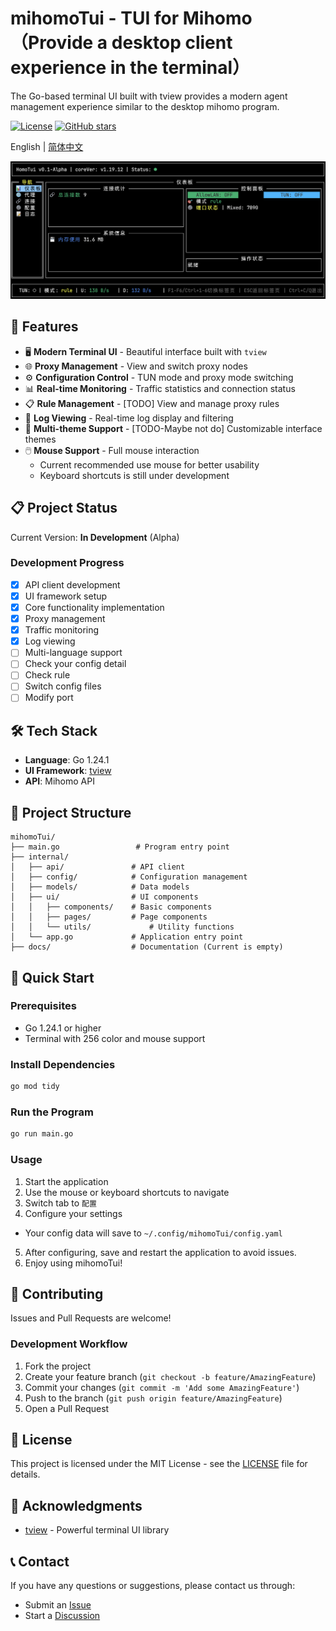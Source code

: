 # mihomoTui - TUI for Mihomo （Provide a desktop client experience in the terminal）

The Go-based terminal UI built with tview provides a modern agent management experience similar to the desktop mihomo program.

[![License](https://img.shields.io/github/license/FlySky-z/mihomoTui)](LICENSE)
[![GitHub stars](https://img.shields.io/github/stars/FlySky-z/mihomoTui?style=social)](https://github.com/FlySky-z/mihomoTui/stargazers)

English | [简体中文](README_ZH.md)

![demo image](static/image.png)

## 🚀 Features

- 🖥️ **Modern Terminal UI** - Beautiful interface built with `tview`
- 🌐 **Proxy Management** - View and switch proxy nodes
- ⚙️ **Configuration Control** - TUN mode and proxy mode switching
- 📊 **Real-time Monitoring** - Traffic statistics and connection status
- 📋 **Rule Management** - [TODO] View and manage proxy rules
- 📝 **Log Viewing** - Real-time log display and filtering
- 🎨 **Multi-theme Support** - [TODO-Maybe not do] Customizable interface themes
- 🖱️ **Mouse Support** - Full mouse interaction
  - Current recommended use mouse for better usability
  - Keyboard shortcuts is still under development

## 📋 Project Status

Current Version: **In Development** (Alpha)

### Development Progress

- [x] API client development
- [x] UI framework setup
- [x] Core functionality implementation
- [x] Proxy management
- [x] Traffic monitoring
- [x] Log viewing
- [ ] Multi-language support
- [ ] Check your config detail
- [ ] Check rule
- [ ] Switch config files
- [ ] Modify port

## 🛠️ Tech Stack

- **Language**: Go 1.24.1
- **UI Framework**: [tview](https://github.com/rivo/tview)
- **API**: Mihomo API

## 📁 Project Structure

```
mihomoTui/
├── main.go                 # Program entry point
├── internal/
│   ├── api/               # API client
│   ├── config/            # Configuration management
│   ├── models/            # Data models
│   ├── ui/                # UI components
│   │   ├── components/    # Basic components
│   │   ├── pages/         # Page components
│   │   └── utils/             # Utility functions
│   └── app.go             # Application entry point
├── docs/                  # Documentation (Current is empty)
```

## 🚀 Quick Start

### Prerequisites

- Go 1.24.1 or higher
- Terminal with 256 color and mouse support

### Install Dependencies

```bash
go mod tidy
```

### Run the Program

```bash
go run main.go
```

### Usage

1. Start the application
2. Use the mouse or keyboard shortcuts to navigate
3. Switch tab to `配置`
4. Configure your settings
  - Your config data will save to `~/.config/mihomoTui/config.yaml`
5. After configuring, save and restart the application to avoid issues.
6. Enjoy using mihomoTui!

## 🤝 Contributing

Issues and Pull Requests are welcome!

### Development Workflow

1. Fork the project
2. Create your feature branch (`git checkout -b feature/AmazingFeature`)
3. Commit your changes (`git commit -m 'Add some AmazingFeature'`)
4. Push to the branch (`git push origin feature/AmazingFeature`)
5. Open a Pull Request

## 📄 License

This project is licensed under the MIT License - see the [LICENSE](LICENSE) file for details.

## 🙏 Acknowledgments

- [tview](https://github.com/rivo/tview) - Powerful terminal UI library

## 📞 Contact

If you have any questions or suggestions, please contact us through:

- Submit an [Issue](https://github.com/FlySky-z/mihomoTui/issues)
- Start a [Discussion](https://github.com/FlySky-z/mihomoTui/discussions)
